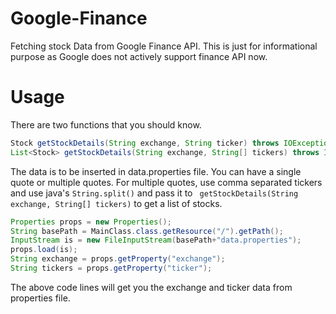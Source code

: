 # Google-Finance
Fetching stock Data from Google Finance API. This is just for informational purpose as Google does not actively support finance API now. 

# Usage
There are two functions that you should know.
```java
Stock getStockDetails(String exchange, String ticker) throws IOException;
List<Stock> getStockDetails(String exchange, String[] tickers) throws IOException;
```
The data is to be inserted in data.properties file. You can have a single quote or multiple quotes.
For multiple quotes, use comma separated tickers and use java's ```String.split()``` and pass it to ``` getStockDetails(String exchange, String[] tickers)``` to get a list of stocks.
```java
Properties props = new Properties();
String basePath = MainClass.class.getResource("/").getPath();
InputStream is = new FileInputStream(basePath+"data.properties");
props.load(is);
String exchange = props.getProperty("exchange");
String tickers = props.getProperty("ticker");
```
The above code lines will get you the exchange and ticker data from properties file.

